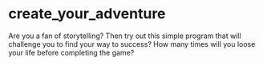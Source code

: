 # create_your_adventure
 Are you a fan of storytelling? Then try out this simple program that will challenge you to find your way to success? How many times will you loose your life before completing the game?
